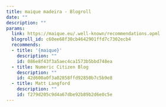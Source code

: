 ```yaml
---
title: maique madeira - Blogroll
date: ""
description: ""
params:
  link: https://maique.eu/.well-known/recommendations.opml
  blogroll_id: c60ee68f30cb4642901ffd7c7302ecb4
  recommends:
  - title: '{maique}'
    description: ""
    id: 086e8f43f3a5aec4ca1573b5bbd748ea
  - title: Numeric Citizen Blog
    description: ""
    id: 42d600a0f3a02858ffd92850b7c5b9e8
  - title: Matt Langford
    description: ""
    id: f279d205c9d4a67dbe92b89b2d6e0c5e
---
```

